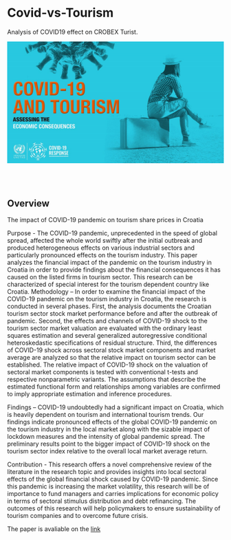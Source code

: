 <br>
<br>


# Covid-vs-Tourism
Analysis of COVID19 effect on CROBEX Turist.

<p align="center">
  <img src="./Foto/COVIDvsTOURISM.jpg" width="750" title="hover text">
</p>


<br>
<br>

## Overview

The impact of COVID-19 pandemic on tourism share prices in Croatia

Purpose - The COVID-19 pandemic, unprecedented in the speed of global spread, affected the whole world swiftly after the initial outbreak and produced heterogeneous effects on various industrial sectors and particularly pronounced effects on the tourism industry. This paper analyzes the financial impact of the pandemic on the tourism industry in Croatia in order to provide findings about the financial consequences it has caused on the listed firms in tourism sector. This research can be characterized of special interest for the tourism dependent country like Croatia.
Methodology – In order to examine the financial impact of the COVID-19 pandemic on the tourism industry in Croatia, the research is conducted in several phases. First, the analysis documents the Croatian tourism sector stock market performance before and after the outbreak of pandemic. Second, the effects and channels of COVID-19 shock to the tourism sector market valuation are evaluated with the ordinary least squares estimation and several generalized autoregressive conditional heteroskedastic specifications of residual structure. Third, the differences of COVID-19 shock across sectoral stock market components and market average are analyzed so that the relative impact on tourism sector can be established. The relative impact of COVID-19 shock on the valuation of sectoral market components is tested with conventional t-tests and respective nonparametric variants. The assumptions that describe the estimated functional form and relationships among variables are confirmed to imply appropriate estimation and inference procedures.

Findings – COVID-19 undoubtedly had a significant impact on Croatia, which is heavily dependent on tourism and international tourism trends. Our findings indicate pronounced effects of the global COVID-19 pandemic on the tourism industry in the local market along with the sizable impact of lockdown measures and the intensity of global pandemic spread. The preliminary results point to the bigger impact of COVID-19 shock on the tourism sector index relative to the overall local market average return.

Contribution - This research offers a novel comprehensive review of the literature in the research topic and provides insights into local sectoral effects of the global financial shock caused by COVID-19 pandemic. Since this pandemic is increasing the market volatility, this research will be of importance to fund managers and carries implications for economic policy in terms of sectoral stimulus distribution and debt refinancing. The outcomes of this research will help policymakers to ensure sustainability of tourism companies and to overcome future crisis.

The paper is avaliable on the [link](https://raw.githack.com/lusiki/Covid-vs-Tourism/main/Covid-vs-Tourism-PAPER.html)

